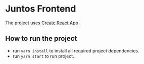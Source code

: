# Juntos Frontend

The project uses [Create React App](https://create-react-app.dev/)

## How to run the project

- run `yarn install` to install all required project dependencies.
- run `yarn start` to run project.

